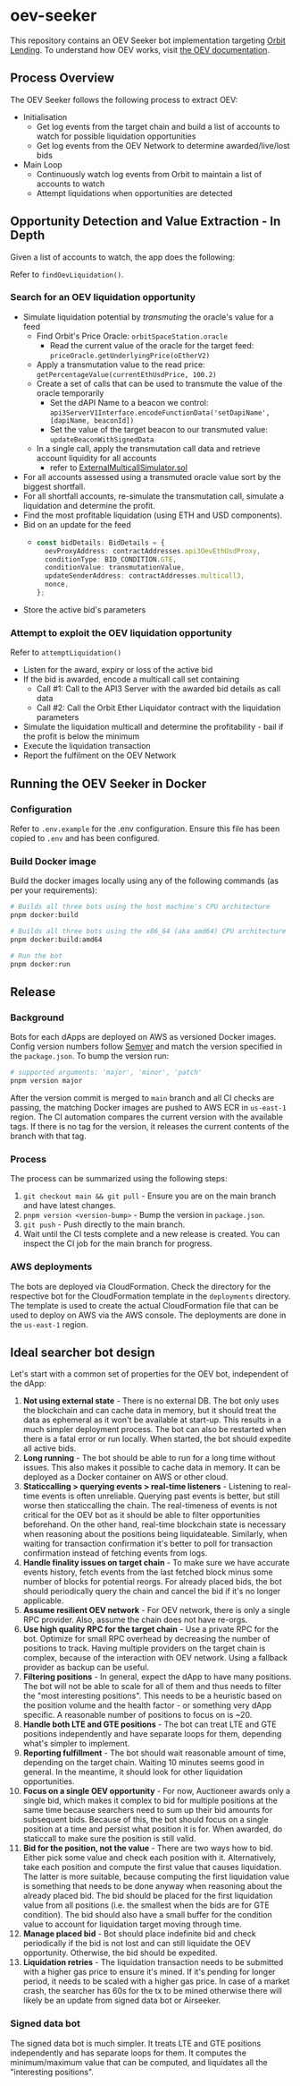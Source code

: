 # oev-seeker

This repository contains an OEV Seeker bot implementation targeting [Orbit Lending](https://orbitlending.io/). To
understand how OEV works, visit [the OEV documentation](https://replace-me.com/todo).

## Process Overview

The OEV Seeker follows the following process to extract OEV:

- Initialisation
  - Get log events from the target chain and build a list of accounts to watch for possible liquidation opportunities
  - Get log events from the OEV Network to determine awarded/live/lost bids
- Main Loop
  - Continuously watch log events from Orbit to maintain a list of accounts to watch
  - Attempt liquidations when opportunities are detected

## Opportunity Detection and Value Extraction - In Depth

Given a list of accounts to watch, the app does the following:

Refer to `findOevLiquidation()`.

### Search for an OEV liquidation opportunity

- Simulate liquidation potential by _transmuting_ the oracle's value for a feed
  - Find Orbit's Price Oracle: `orbitSpaceStation.oracle`
    - Read the current value of the oracle for the target feed: `priceOracle.getUnderlyingPrice(oEtherV2)`
  - Apply a transmutation value to the read price: `getPercentageValue(currentEthUsdPrice, 100.2)`
  - Create a set of calls that can be used to transmute the value of the oracle temporarily
    - Set the dAPI Name to a beacon we control:
      `api3ServerV1Interface.encodeFunctionData('setDapiName', [dapiName, beaconId])`
    - Set the value of the target beacon to our transmuted value: `updateBeaconWithSignedData`
  - In a single call, apply the transmutation call data and retrieve account liquidity for all accounts
    - refer to
      [ExternalMulticallSimulator.sol](https://github.com/api3dao/oev-searcher/blob/main/contracts/api3-contracts/utils/ExternalMulticallSimulator.sol)
- For all accounts assessed using a transmuted oracle value sort by the biggest shortfall.
- For all shortfall accounts, re-simulate the transmutation call, simulate a liquidation and determine the profit.
- Find the most profitable liquidation (using ETH and USD components).
- Bid on an update for the feed
  - ```typescript
    const bidDetails: BidDetails = {
      oevProxyAddress: contractAddresses.api3OevEthUsdProxy,
      conditionType: BID_CONDITION.GTE,
      conditionValue: transmutationValue,
      updateSenderAddress: contractAddresses.multicall3,
      nonce,
    };
    ```
- Store the active bid's parameters

### Attempt to exploit the OEV liquidation opportunity

Refer to `attemptLiquidation()`

- Listen for the award, expiry or loss of the active bid
- If the bid is awarded, encode a multicall call set containing
  - Call #1: Call to the API3 Server with the awarded bid details as call data
  - Call #2: Call the Orbit Ether Liquidator contract with the liquidation parameters
- Simulate the liquidation multicall and determine the profitability - bail if the profit is below the minimum
- Execute the liquidation transaction
- Report the fulfilment on the OEV Network

## Running the OEV Seeker in Docker

### Configuration

Refer to `.env.example` for the .env configuration. Ensure this file has been copied to `.env` and has been configured.

### Build Docker image

Build the docker images locally using any of the following commands (as per your requirements):

```bash
# Builds all three bots using the host machine's CPU architecture
pnpm docker:build

# Builds all three bots using the x86_64 (aka amd64) CPU architecture
pnpm docker:build:amd64

# Run the bot
pnpm docker:run
```

## Release

### Background

Bots for each dApps are deployed on AWS as versioned Docker images. Config version numbers follow
[Semver](https://semver.org/) and match the version specified in the `package.json`. To bump the version run:

```sh
# supported arguments: 'major', 'minor', 'patch'
pnpm version major
```

After the version commit is merged to `main` branch and all CI checks are passing, the matching Docker images are pushed
to AWS ECR in `us-east-1` region. The CI automation compares the current version with the available tags. If there is no
tag for the version, it releases the current contents of the branch with that tag.

### Process

The process can be summarized using the following steps:

1. `git checkout main && git pull` - Ensure you are on the main branch and have latest changes.
2. `pnpm version <version-bump>` - Bump the version in `package.json`.
3. `git push` - Push directly to the main branch.
4. Wait until the CI tests complete and a new release is created. You can inspect the CI job for the main branch for
   progress.

### AWS deployments

The bots are deployed via CloudFormation. Check the directory for the respective bot for the CloudFormation template in
the `deployments` directory. The template is used to create the actual CloudFormation file that can be used to deploy on
AWS via the AWS console. The deployments are done in the `us-east-1` region.

## Ideal searcher bot design

Let's start with a common set of properties for the OEV bot, independent of the dApp:

1. **Not using external state** - There is no external DB. The bot only uses the blockchain and can cache data in
   memory, but it should treat the data as ephemeral as it won't be available at start-up. This results in a much
   simpler deployment process. The bot can also be restarted when there is a fatal error or run locally. When started,
   the bot should expedite all active bids.
2. **Long running** - The bot should be able to run for a long time without issues. This also makes it possible to cache
   data in memory. It can be deployed as a Docker container on AWS or other cloud.
3. **Staticcalling > querying events > real-time listeners** - Listening to real-time events is often unreliable.
   Querying past events is better, but still worse then staticcalling the chain. The real-timeness of events is not
   critical for the OEV bot as it should be able to filter opportunities beforehand. On the other hand, real-time
   blockchain state is necessary when reasoning about the positions being liquidateable. Similarly, when waiting for
   transaction confirmation it's better to poll for transaction confirmation instead of fetching events from logs.
4. **Handle finality issues on target chain** - To make sure we have accurate events history, fetch events from the last
   fetched block minus some number of blocks for potential reorgs. For already placed bids, the bot should periodically
   query the chain and cancel the bid if it's no longer applicable.
5. **Assume resilient OEV network** - For OEV network, there is only a single RPC provider. Also, assume the chain does
   not have re-orgs.
6. **Use high quality RPC for the target chain** - Use a private RPC for the bot. Optimize for small RPC overhead by
   decreasing the number of positions to track. Having multiple providers on the target chain is complex, because of the
   interaction with OEV network. Using a fallback provider as backup can be useful.
7. **Filtering positions** - In general, expect the dApp to have many positions. The bot will not be able to scale for
   all of them and thus needs to filter the "most interesting positions". This needs to be a heuristic based on the
   position volume and the health factor - or something very dApp specific. A reasonable number of positions to focus on
   is ~20.
8. **Handle both LTE and GTE positions** - The bot can treat LTE and GTE positions independently and have separate loops
   for them, depending what's simpler to implement.
9. **Reporting fulfillment** - The bot should wait reasonable amount of time, depending on the target chain. Waiting 10
   minutes seems good in general. In the meantime, it should look for other liquidation opportunities.
10. **Focus on a single OEV opportunity** - For now, Auctioneer awards only a single bid, which makes it complex to bid
    for multiple positions at the same time because searchers need to sum up their bid amounts for subsequent bids.
    Because of this, the bot should focus on a single position at a time and persist what position it is for. When
    awarded, do staticcall to make sure the position is still valid.
11. **Bid for the position, not the value** - There are two ways how to bid. Either pick some value and check each
    position with it. Alternatively, take each position and compute the first value that causes liquidation. The latter
    is more suitable, because computing the first liquidation value is something that needs to be done anyway when
    reasoning about the already placed bid. The bid should be placed for the first liquidation value from all positions
    (i.e. the smallest when the bids are for GTE condition). The bid should also have a small buffer for the condition
    value to account for liquidation target moving through time.
12. **Manage placed bid** - Bot should place indefinite bid and check periodically if the bid is not lost and can still
    liquidate the OEV opportunity. Otherwise, the bid should be expedited.
13. **Liquidation retries** - The liquidation transaction needs to be submitted with a higher gas price to ensure it's
    mined. If it's pending for longer period, it needs to be scaled with a higher gas price. In case of a market crash,
    the searcher has 60s for the tx to be mined otherwise there will likely be an update from signed data bot or
    Airseeker.

### Signed data bot

The signed data bot is much simpler. It treats LTE and GTE positions independently and has separate loops for them. It
computes the minimum/maximum value that can be computed, and liquidates all the "interesting positions".
